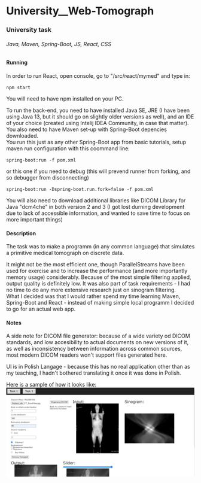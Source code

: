 # University__Web-Tomograph
### University task
###### Java, Maven, Spring-Boot, JS, React, CSS
#### Running
In order to run React, open console, go to "/src/react/mymed" and type in:  
```
npm start
```
You will need to have npm installed on your PC.

To run the back-end, you need to have installed Java SE, JRE (I have been using Java 13, but it should go on slightly older versions as well),
and an IDE of your choice (created using Intelij IDEA Community, in case that matter).  
You also need to have Maven set-up with Spring-Boot depencies downloaded.  
You run this just as any other Spring-Boot app from basic tutorials, setup maven run configuration with this coommand line:  
```
spring-boot:run -f pom.xml
```
or this one if you need to debug (this will prevend runner from forking, and so debugger from disconnecting)  
```
spring-boot:run -Dspring-boot.run.fork=false -f pom.xml
```
You will also need to download additional libraries like DICOM Library for Java "dcm4che" in both version 2 and 3 (I got lost durning development due to lack of accessible information, and wanted to save time to focus on more important things)
#### Description
The task was to make a programm (in any common language) that simulates a primitive medical tomograph on discrete data.

It might not be the most efficient one, though ParallelStreams have been used for exercise and to increase the performance (and more importantly memory usage) considerably.
Because of the most simple filtering applied, output quality is definitely low. It was also part of task requirements - I had no time to do any more extensive research just on sinogram filtering.  
What I decided was that I would rather spend my time learning Maven, Spring-Boot and React - instead of making simple local programm I decided to go for an actual web app.
#### Notes
A side note for DICOM file generator: because of a wide variety od DICOM standards, and low accesibility to actual documents on new versions of it, as well as inconsistency between information across common sources, most modern DICOM readers won't support files generated here.

UI is in Polish Langage - because this has no real application other than as my teaching, I hadn't bothered translating it once it was done in Polish.

Here is a sample of how it looks like:
![Sample Screenshot](https://github.com/MikiWiX/University__Web-Tomograph/blob/main/Sample.png)
